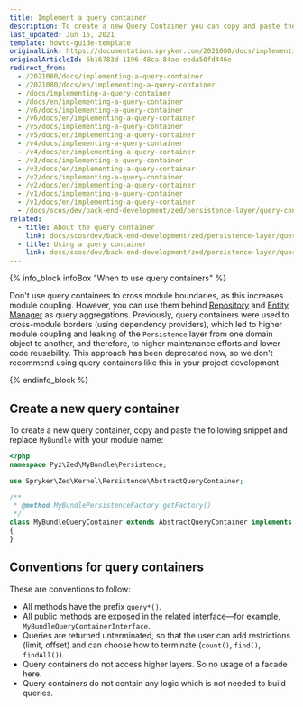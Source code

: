 ```yaml
---
title: Implement a query container
description: To create a new Query Container you can copy and paste the snippet from this document and replace Mymodule with your module name.
last_updated: Jun 16, 2021
template: howto-guide-template
originalLink: https://documentation.spryker.com/2021080/docs/implementing-a-query-container
originalArticleId: 6b16783d-1196-48ca-84ae-eeda50fd446e
redirect_from:
  - /2021080/docs/implementing-a-query-container
  - /2021080/docs/en/implementing-a-query-container
  - /docs/implementing-a-query-container
  - /docs/en/implementing-a-query-container
  - /v6/docs/implementing-a-query-container
  - /v6/docs/en/implementing-a-query-container
  - /v5/docs/implementing-a-query-container
  - /v5/docs/en/implementing-a-query-container
  - /v4/docs/implementing-a-query-container
  - /v4/docs/en/implementing-a-query-container
  - /v3/docs/implementing-a-query-container
  - /v3/docs/en/implementing-a-query-container
  - /v2/docs/implementing-a-query-container
  - /v2/docs/en/implementing-a-query-container
  - /v1/docs/implementing-a-query-container
  - /v1/docs/en/implementing-a-query-container
  - /docs/scos/dev/back-end-development/zed/persistence-layer/query-container/implementing-a-query-container.html
related: 
  - title: About the query container
    link: docs/scos/dev/back-end-development/zed/persistence-layer/query-container/query-container.html
  - title: Using a query container
    link: docs/scos/dev/back-end-development/zed/persistence-layer/query-container/using-a-query-container.html
---
```


{% info_block infoBox "When to use query containers" %}

Don't use query containers to cross module boundaries, as this increases module coupling. However, you can use them behind [Repository](/docs/scos/dev/back-end-development/zed/persistence-layer/repository.html) and [Entity Manager](/docs/scos/dev/back-end-development/zed/persistence-layer/entity-manager.html) as query aggregations.
Previously, query containers were used to cross-module borders (using dependency providers), which led to higher module coupling and leaking of the `Persistence` layer from one domain object to another, and therefore, to higher maintenance efforts and lower code reusability. This approach has been deprecated now, so we don't recommend using query containers like this in your project development.

{% endinfo_block %}

## Create a new query container

To create a new query container, copy and paste the following snippet and replace `MyBundle` with your module name:

```php
<?php
namespace Pyz\Zed\MyBundle\Persistence;

use Spryker\Zed\Kernel\Persistence\AbstractQueryContainer;

/**
 * @method MyBundlePersistenceFactory getFactory()
 */
class MyBundleQueryContainer extends AbstractQueryContainer implements MyBundleQueryContainerInterface
{
}
```

## Conventions for query containers

These are conventions to follow:

* All methods have the prefix `query*()`.
* All public methods are exposed in the related interface—for example, `MyBundleQueryContainerInterface`.
* Queries are returned unterminated, so that the user can add restrictions (limit, offset) and can choose how to terminate (`count()`, `find()`, `findAll()`).
* Query containers do not access higher layers. So no usage of a facade here.
* Query containers do not contain any logic which is not needed to build queries.

